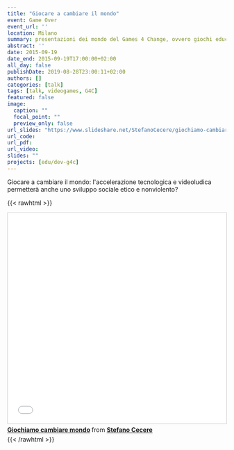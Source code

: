 ```yaml
---
title: "Giocare a cambiare il mondo"
event: Game Over
event_url: ''
location: Milano
summary: presentazioni dei mondo del Games 4 Change, ovvero giochi educativi e di impatto sociale
abstract: ''
date: 2015-09-19
date_end: 2015-09-19T17:00:00+02:00
all_day: false
publishDate: 2019-08-28T23:00:11+02:00
authors: []
categories: [talk]
tags: [talk, videogames, G4C]
featured: false
image:
  caption: ""
  focal_point: ""
  preview_only: false
url_slides: "https://www.slideshare.net/StefanoCecere/giochiamo-cambiare-mondo"
url_code:
url_pdf:
url_video:
slides: ""
projects: [edu/dev-g4c]
---
```


Giocare a cambiare il mondo: l'accelerazione tecnologica e videoludica permetterà anche uno sviluppo sociale etico e nonviolento?

{{< rawhtml >}}
<iframe src="//www.slideshare.net/slideshow/embed_code/key/3jHBCEbHBesoNt" width="595" height="485" frameborder="0" marginwidth="0" marginheight="0" scrolling="no" style="border:1px solid #CCC; border-width:1px; margin-bottom:5px; max-width: 100%;" allowfullscreen> </iframe> <div style="margin-bottom:5px"> <strong> <a href="//www.slideshare.net/StefanoCecere/giochiamo-cambiare-mondo" title="Giochiamo cambiare mondo" target="_blank">Giochiamo cambiare mondo</a> </strong> from <strong><a href="https://www.slideshare.net/StefanoCecere" target="_blank">Stefano Cecere</a></strong> </div>
{{< /rawhtml >}}

 
